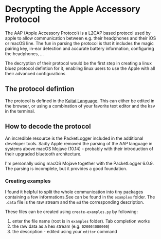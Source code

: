 # Decrypting the Apple Accessory Protocol

The AAP (Apple Accessory Protocol) is a L2CAP based protocol used by apple to allow communication between e.g. their headphones and their iOS or macOS line. The fun in parsing the protocol is that it includes the magic pairing key, in-ear detection and accurate battery information, configuring the headphones, ...

The decryption of their protocol would be the first step in creating a linux bluez protocol defintion for it, enabling linux users to use the Apple with all their advanced configurations.

## The protocol defintion
The protocol is defined in the [Kaitai Language](https://doc.kaitai.io/user_guide.html). This can either be edited in the browser, or using a combination of your favorite text editor and the ksv in the terminal. 

## How to decode the protocol
An incredible resource is the PacketLogger included in the additional developer tools. Sadly Apple removed the parsing of the AAP language in systems above macOS Mojave (10.14) - probably with their introduction of their upgraded bluetooth architecture.

I'm personally using macOS Mojave together with the PacketLogger 6.0.9. The parsing is incomplete, but it provides a good foundation.

### Creating examples
I found it helpful to split the whole communication into tiny packages containing a few informations.See can be found in the `examples` folder. The `.data` file is the raw stream and the `md` the corresponding description.

These files can be created using `create-examples.py` by following:

1. enter the file name (root is in `examples` folder). Tab completion works
2. the raw data as a hex stream (e.g. `020004000000`)
3. the description - edited using your `editor` command


